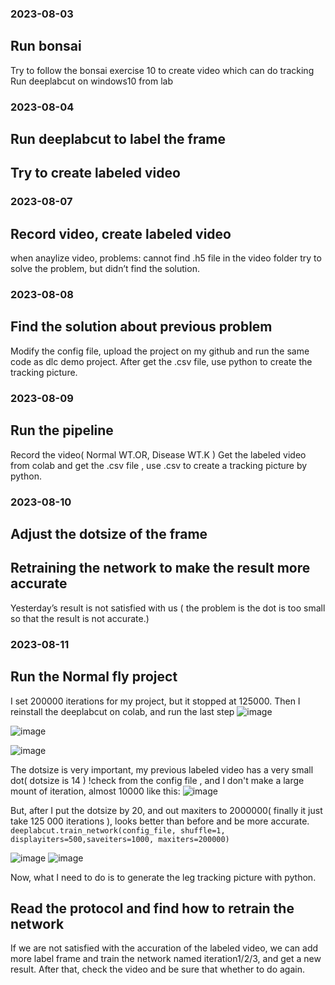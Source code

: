 ### 2023-08-03
## Run bonsai
Try to follow the bonsai exercise 10 to create video which can do tracking
Run deeplabcut on windows10 from lab

### 2023-08-04
## Run deeplabcut to label the frame
## Try to create labeled video

### 2023-08-07
## Record video, create labeled video
when anaylize video, problems: cannot find .h5 file in the video folder
try to solve the problem, but didn’t find the solution.

### 2023-08-08 
## Find the solution about previous problem
Modify the config file, upload the project on my github and run the same code as dlc demo project.
After get the .csv file, use python to create the tracking picture.

### 2023-08-09
## Run the pipeline
Record the video( Normal WT.OR, Disease WT.K )
Get the labeled video from colab and get the .csv file , use .csv to create a tracking picture by python.

### 2023-08-10
## Adjust the dotsize of the frame
## Retraining the network to make the result more accurate
Yesterday’s result is not satisfied with us ( the problem is the dot is too small so that the result is not accurate.)

### 2023-08-11
## Run the Normal fly project
I set 200000 iterations for my project, but it stopped at 125000.
Then I reinstall the deeplabcut on colab, and run the last step
![image](https://github.com/Ruoqi277/Internship-DLC/assets/132852026/7b501542-250d-4dc1-99b9-fa6290d8e06f)

![image](https://github.com/Ruoqi277/Internship-DLC/assets/132852026/36f284c0-a5c0-4ae0-b5e3-7dc46eca4f9b)

![image](https://github.com/Ruoqi277/Internship-DLC/assets/132852026/f9f7ce0e-6faf-4a2e-9ddf-9ba6d189e29f)

The dotsize is very important, my previous labeled video has a very small dot( dotsize is 14 ) !check from the config file , and I don't make a large mount of iteration, almost 10000 like this:
![image](https://github.com/Ruoqi277/Internship-DLC/assets/132852026/f769e388-a0e1-49f2-8131-ef0fa80e01be)

But, after I put the dotsize by 20, and out maxiters to 2000000( finally it just take 125 000 iterations ), looks better than before and be more accurate.
```deeplabcut.train_network(config_file, shuffle=1, displayiters=500,saveiters=1000, maxiters=200000) ```

![image](https://github.com/Ruoqi277/Internship-DLC/assets/132852026/2b516d80-7a60-40d8-8bac-aa4911534ed7)
![image](https://github.com/Ruoqi277/Internship-DLC/assets/132852026/0d6ddcea-bf5c-4d3a-9f18-fe0b11e5a98a)

Now, what I need to do is to generate the leg tracking picture with python.






## Read the protocol and find how to retrain the network
If we are not satisfied with the accuration of the labeled video, we can add more label frame and train the network named iteration1/2/3, and get a new result.
After that, check the video and be sure that whether to do again.
